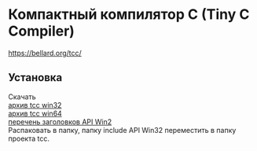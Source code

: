 # Компактный компилятор C (Tiny C Compiler)
https://bellard.org/tcc/  

## Установка
Скачать  
[архив tcc win32](https://web.archive.org/web/20200227013749/http://download-mirror.savannah.gnu.org/releases/tinycc/tcc-0.9.27-win32-bin.zip)  
[архив tcc win64](https://web.archive.org/web/20231122125001/http://download-mirror.savannah.gnu.org/releases/tinycc/tcc-0.9.27-win64-bin.zip)  
[перечень заголовков API Win2](https://web.archive.org/web/20231122124847/http://nongnu.askapache.com/tinycc/winapi-full-for-0.9.27.zip)  
Распаковать в папку, папку include API Win32 переместить в папку проекта tcc.
